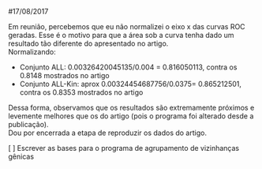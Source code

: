 #17/08/2017

Em reunião, percebemos que eu não normalizei o eixo x das curvas ROC geradas. Esse é o motivo para que a área sob a curva tenha 
dado um resultado tão diferente do apresentado no artigo.  
Normalizando:  
- Conjunto ALL: 0.00326420045135/0.004 = 0.816050113, contra os 0.8148 mostrados no artigo
- Conjunto ALL-Kin: aprox 0.00324454687756/0.0375= 0.865212501, contra os 0.8353 mostrados no artigo   

Dessa forma, observamos que os resultados são extremamente próximos e levemente melhores que os do artigo (pois o programa
foi alterado desde a publicação).  
Dou por encerrada a etapa de reproduzir os dados do artigo.

[ ] Escrever as bases para o programa de agrupamento de vizinhanças gênicas
